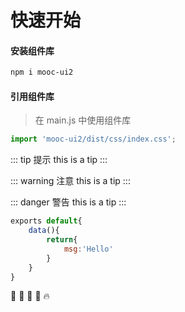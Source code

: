 # 快速开始


#### 安装组件库
```bash
npm i mooc-ui2
```

#### 引用组件库
>在 main.js 中使用组件库


```javascript
import 'mooc-ui2/dist/css/index.css';
```


::: tip 提示
this is a tip
:::

::: warning 注意
this is a tip
:::

::: danger 警告
this is a tip
:::


```js
exports default{
    data(){
        return{
            msg:'Hello'
        }
    }
}

```

:tada: :100: :bamboo: :gift_heart: :fire:
